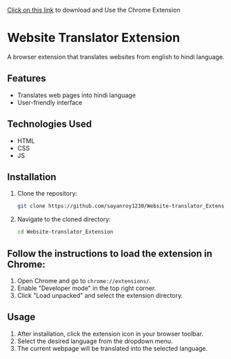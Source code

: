 [Click on this link](https://chromewebstore.google.com/detail/english-to-hindi-website/pakldielmleojeiigaajpjjahpekfgcf?hl=en-GB&authuser=0) to download and Use the Chrome Extension

# Website Translator Extension

A browser extension that translates websites from english to hindi language.

## Features

- Translates web pages into hindi language
- User-friendly interface

## Technologies Used

- HTML
- CSS
- JS

## Installation

1. Clone the repository:

    ```bash
    git clone https://github.com/sayanroy1230/Website-translator_Extension.git
    ```

2. Navigate to the cloned directory:

    ```bash
    cd Website-translator_Extension
    ```


## Follow the instructions to load the extension in Chrome:

1. Open Chrome and go to `chrome://extensions/`.
2. Enable "Developer mode" in the top right corner.
3. Click "Load unpacked" and select the extension directory.


## Usage

1. After installation, click the extension icon in your browser toolbar.
2. Select the desired language from the dropdown menu.
3. The current webpage will be translated into the selected language.
